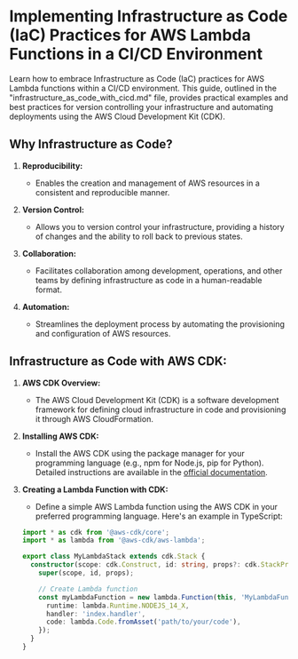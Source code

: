 # Implementing Infrastructure as Code (IaC) Practices for AWS Lambda Functions in a CI/CD Environment

Learn how to embrace Infrastructure as Code (IaC) practices for AWS Lambda functions within a CI/CD environment. This guide, outlined in the "infrastructure_as_code_with_cicd.md" file, provides practical examples and best practices for version controlling your infrastructure and automating deployments using the AWS Cloud Development Kit (CDK).

## Why Infrastructure as Code?

1. **Reproducibility:**
   - Enables the creation and management of AWS resources in a consistent and reproducible manner.

2. **Version Control:**
   - Allows you to version control your infrastructure, providing a history of changes and the ability to roll back to previous states.

3. **Collaboration:**
   - Facilitates collaboration among development, operations, and other teams by defining infrastructure as code in a human-readable format.

4. **Automation:**
   - Streamlines the deployment process by automating the provisioning and configuration of AWS resources.

## Infrastructure as Code with AWS CDK:

1. **AWS CDK Overview:**
   - The AWS Cloud Development Kit (CDK) is a software development framework for defining cloud infrastructure in code and provisioning it through AWS CloudFormation.

2. **Installing AWS CDK:**
   - Install the AWS CDK using the package manager for your programming language (e.g., npm for Node.js, pip for Python). Detailed instructions are available in the [official documentation](https://docs.aws.amazon.com/cdk/latest/guide/getting_started.html).

3. **Creating a Lambda Function with CDK:**
   - Define a simple AWS Lambda function using the AWS CDK in your preferred programming language. Here's an example in TypeScript:

   ```typescript
   import * as cdk from '@aws-cdk/core';
   import * as lambda from '@aws-cdk/aws-lambda';

   export class MyLambdaStack extends cdk.Stack {
     constructor(scope: cdk.Construct, id: string, props?: cdk.StackProps) {
       super(scope, id, props);

       // Create Lambda function
       const myLambdaFunction = new lambda.Function(this, 'MyLambdaFunction', {
         runtime: lambda.Runtime.NODEJS_14_X,
         handler: 'index.handler',
         code: lambda.Code.fromAsset('path/to/your/code'),
       });
     }
   }
